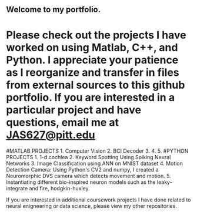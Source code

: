 ## Welcome to my portfolio. 
# Please check out the projects I have worked on using Matlab, C++, and Python. I appreciate your patience as I reorganize and transfer in files from external sources to this github portfolio. If you are interested in a particular project and have questions, email me at JAS627@pitt.edu


#MATLAB PROJECTS
      1. Computer Vision 
      2. BCI Decoder
      3. 
      4. 
      5. 
#PYTHON PROJECTS 
      1. 1-d cochlea
      2. Keyword Spotting Using Spiking Neural Networks
      3. Image Classification using ANN on MNIST dataset
      4. Motion Detection Camera: Using Python's CV2 and numpy, I created a Neuromorphic DVS camera which detects movement and motion.
      5. Instantiating different bio-inspired neuron models such as the leaky-integrate and fire, hodgkin-huxley. 




If you are interested in additional coursework projects I have done related to neural enigneering or data science, please view my other repositories. 
